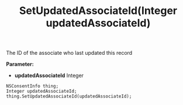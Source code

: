 ﻿---
uid: crmscript_ref_NSConsentInfo_SetUpdatedAssociateId
title: SetUpdatedAssociateId(Integer updatedAssociateId)
intellisense: NSConsentInfo.SetUpdatedAssociateId
keywords: NSConsentInfo, GetUpdatedAssociateId
so.topic: reference
---

The ID of the associate who last updated this record

**Parameter:** 
 - **updatedAssociateId** Integer

```crmscript
NSConsentInfo thing;
Integer updatedAssociateId;
thing.SetUpdatedAssociateId(updatedAssociateId);
```

